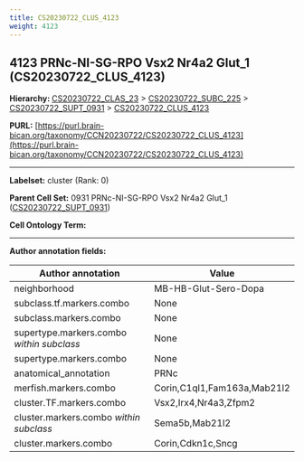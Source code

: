 ```yaml
---
title: CS20230722_CLUS_4123
weight: 4123
---
```

## 4123 PRNc-NI-SG-RPO Vsx2 Nr4a2 Glut_1 (CS20230722_CLUS_4123)
<b>Hierarchy: </b>
[CS20230722_CLAS_23](../CS20230722_CLAS_23) >
[CS20230722_SUBC_225](../CS20230722_SUBC_225) >
[CS20230722_SUPT_0931](../CS20230722_SUPT_0931) >
[CS20230722_CLUS_4123](../CS20230722_CLUS_4123)

**PURL:** [https://purl.brain-bican.org/taxonomy/CCN20230722/CS20230722_CLUS_4123](https://purl.brain-bican.org/taxonomy/CCN20230722/CS20230722_CLUS_4123)

---


**Labelset:** cluster (Rank: 0)

**Parent Cell Set:** 0931 PRNc-NI-SG-RPO Vsx2 Nr4a2 Glut_1 ([CS20230722_SUPT_0931](../CS20230722_SUPT_0931))



**Cell Ontology Term:** 

[MARKER GENES.]: #


---

[TRANSFERRED ANNOTATIONS.]: #


[AUTHOR ANNOTATION FIELDS.]: #


**Author annotation fields:**

| Author annotation | Value |
|-------------------|-------|
|neighborhood|MB-HB-Glut-Sero-Dopa|
|subclass.tf.markers.combo|None|
|subclass.markers.combo|None|
|supertype.markers.combo _within subclass_|None|
|supertype.markers.combo|None|
|anatomical_annotation|PRNc|
|merfish.markers.combo|Corin,C1ql1,Fam163a,Mab21l2|
|cluster.TF.markers.combo|Vsx2,Irx4,Nr4a3,Zfpm2|
|cluster.markers.combo _within subclass_|Sema5b,Mab21l2|
|cluster.markers.combo|Corin,Cdkn1c,Sncg|
